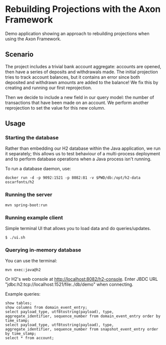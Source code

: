 # Rebuilding Projections with the Axon Framework

Demo application showing an approach to rebuilding projections when using the Axon Framework.

## Scenario

The project includes a trivial bank account aggregate: accounts are opened, then have a series
of deposits and withdrawals made. The initial projection tries to track account balances, but
it contains an error since both deposited and withdrawn amounts are added to the balance! We
fix this by creating and running our first reprojection.

Then we decide to include a new field in our query model: the number of transactions that have
been made on an account. We perform another reprojection to set the value for this new column.

## Usage

### Starting the database

Rather than embedding our H2 database within the Java application, we run it separately;
this allows us to test behaviour of a multi-process deployment and to perform database
operations when a Java process isn't running.

To run a database daemon, use:

```
docker run -d -p 9092:1521 -p 8082:81 -v $PWD/db:/opt/h2-data oscarfonts/h2
```

### Running the server

```
mvn spring-boot:run
```

### Running example client

Simple terminal UI that allows you to load data and do queries/updates.

```
$ ./ui.sh
```

### Querying in-memory database

You can use the terminal:

```
mvn exec:java@h2
```

Or H2's web console at <http://localhost:8082/h2-console>. Enter JBDC URL "jdbc:h2:tcp://localhost:1521/file:./db/demo" when connecting.

Example queries:

```
show tables;
show columns from domain_event_entry;
select payload_type, utf8tostring(payload), type, aggregate_identifier, sequence_number from domain_event_entry order by time_stamp;
select payload_type, utf8tostring(payload), type, aggregate_identifier, sequence_number from snapshot_event_entry order by time_stamp;
select * from account;
```
